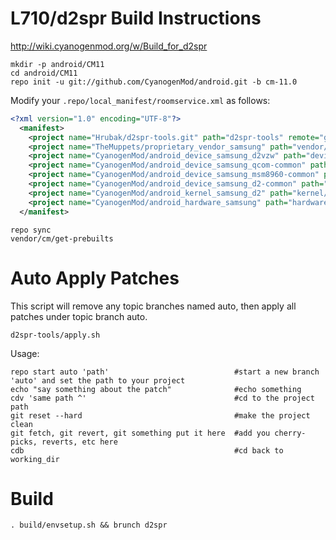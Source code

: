 L710/d2spr Build Instructions
=======================
http://wiki.cyanogenmod.org/w/Build_for_d2spr
```
mkdir -p android/CM11
cd android/CM11
repo init -u git://github.com/CyanogenMod/android.git -b cm-11.0
```

Modify your `.repo/local_manifest/roomservice.xml` as follows:

```xml
<?xml version="1.0" encoding="UTF-8"?>
  <manifest>
    <project name="Hrubak/d2spr-tools.git" path="d2spr-tools" remote="github" revision="cm-11.0" />
    <project name="TheMuppets/proprietary_vendor_samsung" path="vendor/samsung" revision="cm-11.0" />
    <project name="CyanogenMod/android_device_samsung_d2vzw" path="device/samsung/d2vzw" remote="github" />
    <project name="CyanogenMod/android_device_samsung_qcom-common" path="device/samsung/qcom-common" remote="github" />
    <project name="CyanogenMod/android_device_samsung_msm8960-common" path="device/samsung/msm8960-common" revision="cm-10.2" />
    <project name="CyanogenMod/android_device_samsung_d2-common" path="device/samsung/d2-common" remote="github" />
    <project name="CyanogenMod/android_kernel_samsung_d2" path="kernel/samsung/d2" remote="github" />
    <project name="CyanogenMod/android_hardware_samsung" path="hardware/samsung" remote="github" />
  </manifest>
```

```
repo sync
vendor/cm/get-prebuilts
```

Auto Apply Patches
==================
This script will remove any topic branches named auto, then apply all patches under topic branch auto.

```
d2spr-tools/apply.sh
```
Usage: 
```
repo start auto 'path'                            #start a new branch 'auto' and set the path to your project
echo "say something about the patch"              #echo something
cdv 'same path ^'                                 #cd to the project path
git reset --hard                                  #make the project clean
git fetch, git revert, git something put it here  #add you cherry-picks, reverts, etc here
cdb                                               #cd back to working_dir
```

Build
=====
```
. build/envsetup.sh && brunch d2spr
```
